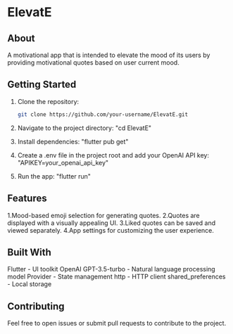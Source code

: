 # ElevatE

## About

A motivational app that is intended to elevate the mood of its users by providing motivational quotes based on user current mood.

## Getting Started

1. Clone the repository:

   ```bash
   git clone https://github.com/your-username/ElevatE.git

2. Navigate to the project directory:
   "cd ElevatE"
   
4. Install dependencies:
   "flutter pub get"
  
6. Create a .env file in the project root and add your OpenAI API key:
   "APIKEY=your_openai_api_key"
   
8. Run the app:
   "flutter run"
   
## Features
1.Mood-based emoji selection for generating quotes.
2.Quotes are displayed with a visually appealing UI.
3.Liked quotes can be saved and viewed separately.
4.App settings for customizing the user experience.

## Built With
Flutter - UI toolkit
OpenAI GPT-3.5-turbo - Natural language processing model
Provider - State management
http - HTTP client
shared_preferences - Local storage

## Contributing
Feel free to open issues or submit pull requests to contribute to the project.



